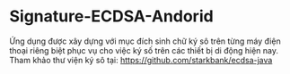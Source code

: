 # Signature-ECDSA-Andorid
Ứng dụng được xây dựng với mục đích sinh chữ ký sô trên từng máy điện thoại riêng biệt phục vụ cho việc ký số trên các thiết bị di động hiện nay.  
Tham khảo thư viện ký sô tại: https://github.com/starkbank/ecdsa-java
